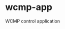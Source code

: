 <!--
SPDX-FileCopyrightText: 2022 Open Networking Foundation <info@opennetworking.org>
SPDX-FileCopyrightText: 2022 Intel Corporation

SPDX-License-Identifier: Apache-2.0
-->

# wcmp-app
WCMP control application 
